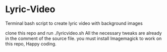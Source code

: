 # Lyric-Video
Terminal bash script to create lyric video with background images

clone this repo and run ./lyricvideo.sh
All the necessary tweaks are already in the comment of the source file.
you must install Imagemagick to work on this repo,
Happy coding.

